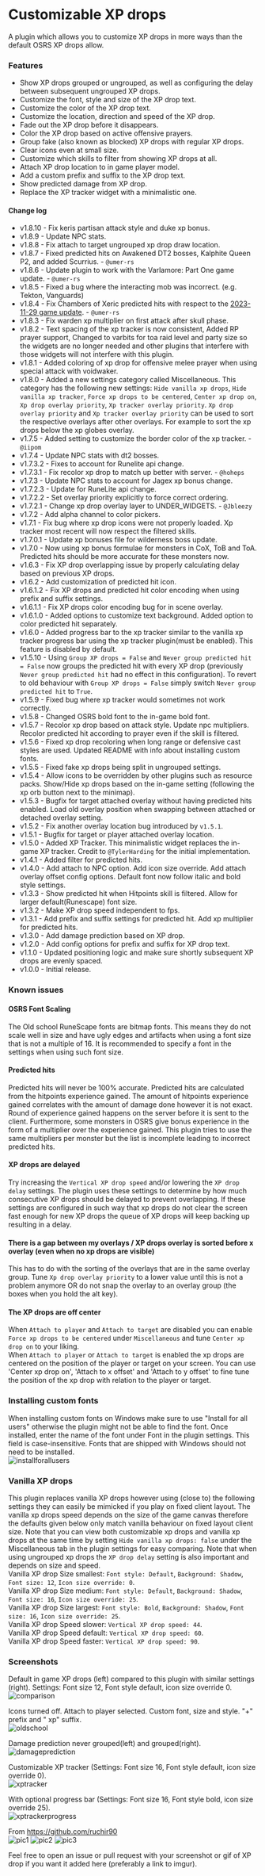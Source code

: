 # Customizable XP drops

A plugin which allows you to customize XP drops in more ways than the default OSRS XP drops allow.

### Features
- Show XP drops grouped or ungrouped, as well as configuring the delay between subsequent ungrouped XP drops.
- Customize the font, style and size of the XP drop text.
- Customize the color of the XP drop text.
- Customize the location, direction and speed of the XP drop.
- Fade out the XP drop before it disappears.
- Color the XP drop based on active offensive prayers.
- Group fake (also known as blocked) XP drops with regular XP drops.
- Clear icons even at small size.
- Customize which skills to filter from showing XP drops at all.
- Attach XP drop location to in game player model.
- Add a custom prefix and suffix to the XP drop text.
- Show predicted damage from XP drop.
- Replace the XP tracker widget with a minimalistic one.

#### Change log
- v1.8.10 - Fix keris partisan attack style and duke xp bonus.
- v1.8.9 - Update NPC stats.
- v1.8.8 - Fix attach to target ungrouped xp drop draw location.
- v1.8.7 - Fixed predicted hits on Awakened DT2 bosses, Kalphite Queen P2, and added Scurrius. - `@umer-rs`
- v1.8.6 - Update plugin to work with the Varlamore: Part One game update. - `@umer-rs`
- v1.8.5 - Fixed a bug where the interacting mob was incorrect. (e.g. Tekton, Vanguards)
- v1.8.4 - Fix Chambers of Xeric predicted hits with respect to the [2023-11-29 game update](https://secure.runescape.com/m=news/chambers-of-xeric-changes?oldschool=1). - `@umer-rs`
- v1.8.3 - Fix warden xp multiplier on first attack after skull phase.
- v1.8.2 - Text spacing of the xp tracker is now consistent, Added RP prayer support, Changed to varbits for toa raid level and party size so the widgets are no longer needed and other plugins that interfere with those widgets will not interfere with this plugin.
- v1.8.1 - Added coloring of xp drop for offensive melee prayer when using special attack with voidwaker.
- v1.8.0 - Added a new settings category called Miscellaneous. This category has the following new settings: `Hide vanilla xp drops`, `Hide vanilla xp tracker`, `Force xp drops to be centered`, `Center xp drop on`, `Xp drop overlay priority`, `Xp tracker overlay priority`. `Xp drop overlay priority` and `Xp tracker overlay priority` can be used to sort the respective overlays after other overlays. For example to sort the xp drops below the xp globes overlay.
- v1.7.5 - Added setting to customize the border color of the xp tracker. - `@iipom`
- v1.7.4 - Update NPC stats with dt2 bosses.
- v1.7.3.2 - Fixes to account for Runelite api change.
- v1.7.3.1 - Fix recolor xp drop to match up better with server. - `@hoheps`
- v1.7.3 - Update NPC stats to account for Jagex xp bonus change.
- v1.7.2.3 - Update for RuneLite api change.
- v1.7.2.2 - Set overlay priority explicitly to force correct ordering.
- v1.7.2.1 - Change xp drop overlay layer to UNDER_WIDGETS. - `@Jbleezy`
- v1.7.2 - Add alpha channel to color pickers.
- v1.7.1 - Fix bug where xp drop icons were not properly loaded. Xp tracker most recent will now respect the filtered skills.
- v1.7.0.1 - Update xp bonuses file for wilderness boss update.
- v1.7.0 - Now using xp bonus formulae for monsters in CoX, ToB and ToA. Predicted hits should be more accurate for these monsters now.
- v1.6.3 - Fix XP drop overlapping issue by properly calculating delay based on previous XP drops.
- v1.6.2 - Add customization of predicted hit icon.
- v1.6.1.2 - Fix XP drops and predicted hit color encoding when using prefix and suffix settings.
- v1.6.1.1 - Fix XP drops color encoding bug for in scene overlay.
- v1.6.1.0 - Added options to customize text background. Added option to color predicted hit separately.
- v1.6.0 - Added progress bar to the xp tracker similar to the vanilla xp tracker progress bar using the xp tracker plugin(must be enabled). This feature is disabled by default.
- v1.5.10 - Using `Group XP drops = False` and `Never group predicted hit = False` now groups the predicted hit with every XP drop (previously `Never group predicted hit` had no effect in this configuration). To revert to old behaviour with `Group XP drops = False` simply switch `Never group predicted hit` to `True`.
- v1.5.9 - Fixed bug where xp tracker would sometimes not work correctly.
- v1.5.8 - Changed OSRS bold font to the in-game bold font.
- v1.5.7 - Recolor xp drop based on attack style. Update npc multipliers. Recolor predicted hit according to prayer even if the skill is filtered.
- v1.5.6 - Fixed xp drop recoloring when long range or defensive cast styles are used. Updated README with info about installing custom fonts.
- v1.5.5 - Fixed fake xp drops being split in ungrouped settings.
- v1.5.4 - Allow icons to be overridden by other plugins such as resource packs. Show/Hide xp drops based on the in-game setting (following the xp orb button next to the minimap).
- v1.5.3 - Bugfix for target attached overlay without having predicted hits enabled. Load old overlay position when swapping between attached or detached overlay setting.
- v1.5.2 - Fix another overlay location bug introduced by `v1.5.1`.
- v1.5.1 - Bugfix for target or player attached overlay location.
- v1.5.0 - Added XP Tracker. This minimalistic widget replaces the in-game XP tracker. Credit to `@TylerHarding` for the initial implementation.
- v1.4.1 - Added filter for predicted hits.
- v1.4.0 - Add attach to NPC option. Add icon size override. Add attach overlay offset config options. Default font now follow italic and bold style settings.
- v1.3.3 - Show predicted hit when Hitpoints skill is filtered. Allow for larger default(Runescape) font size.
- v1.3.2 - Make XP drop speed independent to fps.
- v1.3.1 - Add prefix and suffix settings for predicted hit. Add xp multiplier for predicted hits.
- v1.3.0 - Add damage prediction based on XP drop.
- v1.2.0 - Add config options for prefix and suffix for XP drop text.
- v1.1.0 - Updated positioning logic and make sure shortly subsequent XP drops are evenly spaced.
- v1.0.0 - Initial release.

### Known issues

#### OSRS Font Scaling
The Old school RuneScape fonts are bitmap fonts. 
This means they do not scale well in size and have ugly edges and artifacts when using a font size that is not a multiple of 16.
It is recommended to specify a font in the settings when using such font size.

#### Predicted hits
Predicted hits will never be 100% accurate. Predicted hits are calculated from the hitpoints experience gained. 
The amount of hitpoints experience gained correlates with the amount of damage done however it is not exact.
Round of experience gained happens on the server before it is sent to the client. 
Furthermore, some monsters in OSRS give bonus experience in the form of a multiplier over the experience gained.
This plugin tries to use the same multipliers per monster but the list is incomplete leading to incorrect predicted hits.

#### XP drops are delayed
Try increasing the `Vertical XP drop speed` and/or lowering the `XP drop delay` settings. 
The plugin uses these settings to determine by how much consecutive XP drops should be delayed to prevent overlapping.
If these settings are configured in such way that xp drops do not clear the screen fast enough for new XP drops the queue of XP drops will keep backing up resulting in a delay.

#### There is a gap between my overlays / XP drops overlay is sorted before x overlay (even when no xp drops are visible)
This has to do with the sorting of the overlays that are in the same overlay group.
Tune `Xp drop overlay priority` to a lower value until this is not a problem anymore OR do not snap the overlay to an overlay group (the boxes when you hold the alt key).

#### The XP drops are off center
When `Attach to player` and `Attach to target` are disabled you can enable `Force xp drops to be centered` under `Miscellaneous` and tune `Center xp drop on` to your liking.\
When `Attach to player` or `Attach to target` is enabled the xp drops are centered on the position of the player or target on your screen. 
You can use 'Center xp drop on', 'Attach to x offset' and 'Attach to y offset' to fine tune the position of the xp drop with relation to the player or target.

### Installing custom fonts
When installing custom fonts on Windows make sure to use "Install for all users" otherwise the plugin might not be able to find the font.
Once installed, enter the name of the font under Font in the plugin settings. This field is case-insensitive.
Fonts that are shipped with Windows should not need to be installed.\
![installforallusers](https://i.imgur.com/MXzOKjH.png)

### Vanilla XP drops
This plugin replaces vanilla XP drops however using (close to) the following settings they can easily be mimicked if you play on fixed client layout.
The vanilla xp drops speed depends on the size of the game canvas therefore the defaults given below only match vanilla behaviour on fixed layout client size.
Note that you can view both customizable xp drops and vanilla xp drops at the same time by setting `Hide vanilla xp drops: false` under the Miscellaneous tab in the plugin settings for easy comparing.
Note that when using ungrouped xp drops the `XP drop delay` setting is also important and depends on size and speed.\
Vanilla XP drop Size smallest:  `Font style: Default`, `Background: Shadow`, `Font size: 12`, `Icon size override: 0`.\
Vanilla XP drop Size medium:    `Font style: Default`, `Background: Shadow`, `Font size: 16`, `Icon size override: 25`.\
Vanilla XP drop Size largest:   `Font style: Bold`, `Background: Shadow`, `Font size: 16`, `Icon size override: 25`.\
Vanilla XP drop Speed slower:   `Vertical XP drop speed: 44`.\
Vanilla XP drop Speed default:  `Vertical XP drop speed: 60`.\
Vanilla XP drop Speed faster:   `Vertical XP drop speed: 90`.

### Screenshots
Default in game XP drops (left) compared to this plugin with similar settings (right). Settings: Font size 12, Font style default, icon size override 0.\
![comparison](https://i.imgur.com/UV0b0dJ.png)

Icons turned off. Attach to player selected. Custom font, size and style. "+" prefix and " xp" suffix.\
![oldschool](https://i.imgur.com/u6sO5QK.png)

Damage prediction never grouped(left) and grouped(right).\
![damageprediction](https://i.imgur.com/MPdFFvy.png)

Customizable XP tracker (Settings: Font size 16, Font style default, icon size override 0).\
![xptracker](https://i.imgur.com/4UKHxPe.png)

With optional progress bar (Settings: Font size 16, Font style bold, icon size override 25).\
![xptrackerprogress](https://i.imgur.com/d9lKvQK.png)

From https://github.com/ruchir90 \
![pic1](https://i.imgur.com/8W9zE8g.png)
![pic2](https://i.imgur.com/ZFpgKa1.png)
![pic3](https://i.imgur.com/sSabp2c.gif)

Feel free to open an issue or pull request with your screenshot or gif of XP drop if you want it added here (preferably a link to imgur).

